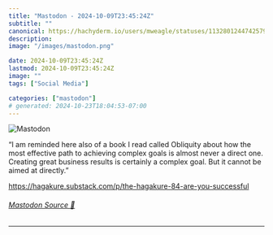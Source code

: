 ```yaml
---
title: "Mastodon - 2024-10-09T23:45:24Z"
subtitle: ""
canonical: https://hachyderm.io/users/mweagle/statuses/113280124474257932
description:
image: "/images/mastodon.png"

date: 2024-10-09T23:45:24Z
lastmod: 2024-10-09T23:45:24Z
image: ""
tags: ["Social Media"]

categories: ["mastodon"]
# generated: 2024-10-23T18:04:53-07:00
---
```

![Mastodon](/images/mastodon.png)

<p>“I am reminded here also of a book I read called Obliquity about how the most effective path to achieving complex goals is almost never a direct one. Creating great business results is certainly a complex goal. But it cannot be aimed at directly.”</p><p><a href="https://hagakure.substack.com/p/the-hagakure-84-are-you-successful" target="_blank" rel="nofollow noopener noreferrer" translate="no"><span class="invisible">https://</span><span class="ellipsis">hagakure.substack.com/p/the-ha</span><span class="invisible">gakure-84-are-you-successful</span></a></p>


###### [Mastodon Source 🐘](https://hachyderm.io/@mweagle/113280124474257932)

___
